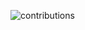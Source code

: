 <!-- [![hlabouit's 42 stats](https://badge.mediaplus.ma/darkblue/hlabouit)](https://github.com/oakoudad/badge42) -->
![contributions](https://user-images.githubusercontent.com/69278312/213488373-97e791d5-6faf-401f-b568-bb7cef990226.svg)
